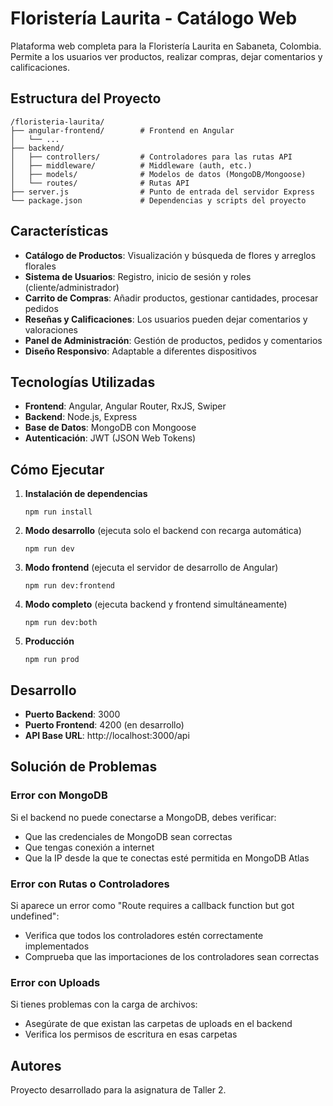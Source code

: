 # Floristería Laurita - Catálogo Web

Plataforma web completa para la Floristería Laurita en Sabaneta, Colombia. Permite a los usuarios ver productos, realizar compras, dejar comentarios y calificaciones.

## Estructura del Proyecto

```
/floristeria-laurita/
├── angular-frontend/        # Frontend en Angular
│   └── ...
├── backend/
│   ├── controllers/         # Controladores para las rutas API
│   ├── middleware/          # Middleware (auth, etc.)
│   ├── models/              # Modelos de datos (MongoDB/Mongoose)
│   └── routes/              # Rutas API
├── server.js                # Punto de entrada del servidor Express
└── package.json             # Dependencias y scripts del proyecto
```

## Características

- **Catálogo de Productos**: Visualización y búsqueda de flores y arreglos florales
- **Sistema de Usuarios**: Registro, inicio de sesión y roles (cliente/administrador)
- **Carrito de Compras**: Añadir productos, gestionar cantidades, procesar pedidos
- **Reseñas y Calificaciones**: Los usuarios pueden dejar comentarios y valoraciones
- **Panel de Administración**: Gestión de productos, pedidos y comentarios
- **Diseño Responsivo**: Adaptable a diferentes dispositivos

## Tecnologías Utilizadas

- **Frontend**: Angular, Angular Router, RxJS, Swiper
- **Backend**: Node.js, Express
- **Base de Datos**: MongoDB con Mongoose
- **Autenticación**: JWT (JSON Web Tokens)

## Cómo Ejecutar

1. **Instalación de dependencias**
   ```
   npm run install
   ```

2. **Modo desarrollo** (ejecuta solo el backend con recarga automática)
   ```
   npm run dev
   ```

3. **Modo frontend** (ejecuta el servidor de desarrollo de Angular)
   ```
   npm run dev:frontend
   ```

4. **Modo completo** (ejecuta backend y frontend simultáneamente)
   ```
   npm run dev:both
   ```

5. **Producción**
   ```
   npm run prod
   ```

## Desarrollo

- **Puerto Backend**: 3000
- **Puerto Frontend**: 4200 (en desarrollo)
- **API Base URL**: http://localhost:3000/api

## Solución de Problemas

### Error con MongoDB
Si el backend no puede conectarse a MongoDB, debes verificar:
- Que las credenciales de MongoDB sean correctas
- Que tengas conexión a internet
- Que la IP desde la que te conectas esté permitida en MongoDB Atlas

### Error con Rutas o Controladores
Si aparece un error como "Route requires a callback function but got undefined":
- Verifica que todos los controladores estén correctamente implementados
- Comprueba que las importaciones de los controladores sean correctas

### Error con Uploads
Si tienes problemas con la carga de archivos:
- Asegúrate de que existan las carpetas de uploads en el backend
- Verifica los permisos de escritura en esas carpetas

## Autores

Proyecto desarrollado para la asignatura de Taller 2.